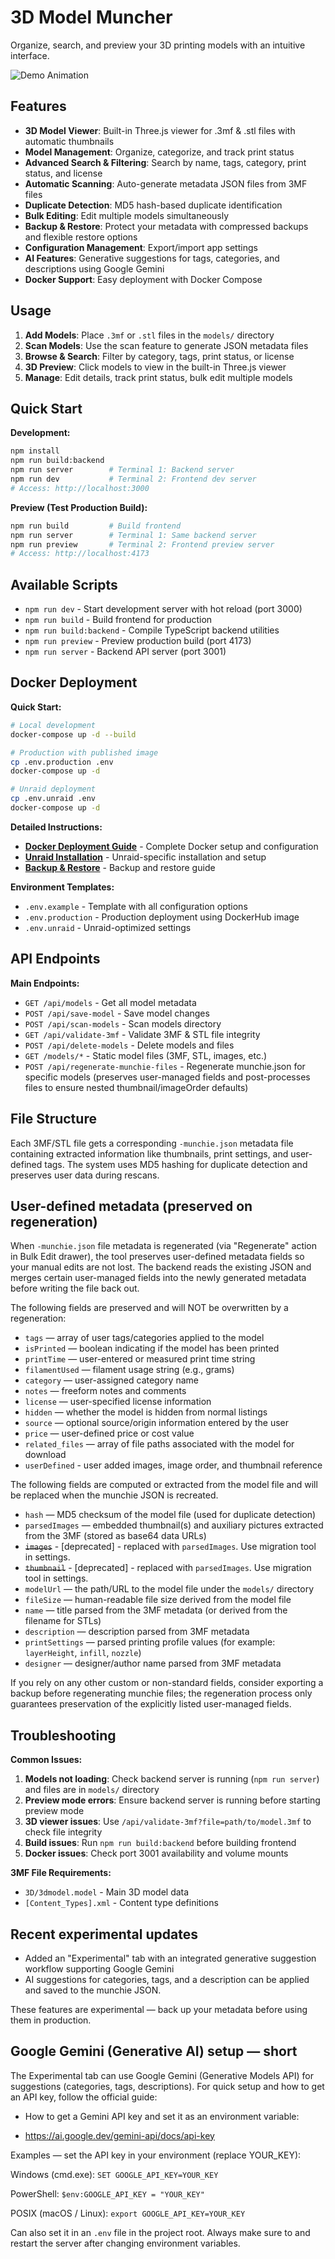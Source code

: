 # 3D Model Muncher

Organize, search, and preview your 3D printing models with an intuitive interface.

![Demo Animation](public/images/demo.gif)

## Features

- **3D Model Viewer**: Built-in Three.js viewer for .3mf & .stl files with automatic thumbnails
- **Model Management**: Organize, categorize, and track print status
- **Advanced Search & Filtering**: Search by name, tags, category, print status, and license
- **Automatic Scanning**: Auto-generate metadata JSON files from 3MF files
- **Duplicate Detection**: MD5 hash-based duplicate identification
- **Bulk Editing**: Edit multiple models simultaneously
- **Backup & Restore**: Protect your metadata with compressed backups and flexible restore options
- **Configuration Management**: Export/import app settings
- **AI Features**: Generative suggestions for tags, categories, and descriptions using Google Gemini
- **Docker Support**: Easy deployment with Docker Compose

## Usage

1. **Add Models**: Place `.3mf` or `.stl` files in the `models/` directory
2. **Scan Models**: Use the scan feature to generate JSON metadata files
3. **Browse & Search**: Filter by category, tags, print status, or license
4. **3D Preview**: Click models to view in the built-in Three.js viewer
5. **Manage**: Edit details, track print status, bulk edit multiple models

## Quick Start

**Development:**
```bash
npm install
npm run build:backend
npm run server        # Terminal 1: Backend server
npm run dev           # Terminal 2: Frontend dev server
# Access: http://localhost:3000
```

**Preview (Test Production Build):**
```bash
npm run build         # Build frontend
npm run server        # Terminal 1: Same backend server
npm run preview       # Terminal 2: Frontend preview server
# Access: http://localhost:4173
```

## Available Scripts

- `npm run dev` - Start development server with hot reload (port 3000)
- `npm run build` - Build frontend for production
- `npm run build:backend` - Compile TypeScript backend utilities
- `npm run preview` - Preview production build (port 4173)
- `npm run server` - Backend API server (port 3001)


## Docker Deployment

**Quick Start:**
```bash
# Local development
docker-compose up -d --build

# Production with published image
cp .env.production .env
docker-compose up -d

# Unraid deployment
cp .env.unraid .env
docker-compose up -d
```

**Detailed Instructions:**
- **[Docker Deployment Guide](DOCKER-DEPLOYMENT.md)** - Complete Docker setup and configuration
- **[Unraid Installation](UNRAID.md)** - Unraid-specific installation and setup
- **[Backup & Restore](BACKUP-RESTORE.md)** - Backup and restore guide

**Environment Templates:**
- `.env.example` - Template with all configuration options
- `.env.production` - Production deployment using DockerHub image
- `.env.unraid` - Unraid-optimized settings

## API Endpoints

**Main Endpoints:**
- `GET /api/models` - Get all model metadata
- `POST /api/save-model` - Save model changes
- `POST /api/scan-models` - Scan models directory
- `GET /api/validate-3mf` - Validate 3MF & STL file integrity
- `POST /api/delete-models` - Delete models and files
- `GET /models/*` - Static model files (3MF, STL, images, etc.)
- `POST /api/regenerate-munchie-files` - Regenerate munchie.json for specific models (preserves user-managed fields and post-processes files to ensure nested thumbnail/imageOrder defaults)

## File Structure

Each 3MF/STL file gets a corresponding `-munchie.json` metadata file containing extracted information like thumbnails, print settings, and user-defined tags. The system uses MD5 hashing for duplicate detection and preserves user data during rescans.

## User-defined metadata (preserved on regeneration)

When `-munchie.json` file metadata is regenerated (via "Regenerate" action in Bulk Edit drawer), the tool preserves user-defined metadata fields so your manual edits are not lost. The backend reads the existing JSON and merges certain user-managed fields into the newly generated metadata before writing the file back out.

The following fields are preserved and will NOT be overwritten by a regeneration:

- `tags` — array of user tags/categories applied to the model
- `isPrinted` — boolean indicating if the model has been printed
- `printTime` — user-entered or measured print time string
- `filamentUsed` — filament usage string (e.g., grams)
- `category` — user-assigned category name
- `notes` — freeform notes and comments
- `license` — user-specified license information
- `hidden` — whether the model is hidden from normal listings
- `source` — optional source/origin information entered by the user
- `price` — user-defined price or cost value
- `related_files` — array of file paths associated with the model for download
- `userDefined` - user added images, image order, and thumbnail reference

The following fields are computed or extracted from the model file and will be replaced when the munchie JSON is recreated. 

- `hash` — MD5 checksum of the model file (used for duplicate detection)
- `parsedImages` — embedded thumbnail(s) and auxiliary pictures extracted from the 3MF (stored as base64 data URLs)
- ~~`images`~~ - [deprecated] - replaced with `parsedImages`. Use migration tool in settings.
- ~~`thumbnail`~~ - [deprecated] - replaced with `parsedImages`. Use migration tool in settings.
- `modelUrl` — the path/URL to the model file under the `models/` directory
- `fileSize` — human-readable file size derived from the model file
- `name` — title parsed from the 3MF metadata (or derived from the filename for STLs)
- `description` — description parsed from 3MF metadata
- `printSettings` — parsed printing profile values (for example: `layerHeight`, `infill`, `nozzle`)
- `designer` — designer/author name parsed from 3MF metadata

If you rely on any other custom or non-standard fields, consider exporting a backup before regenerating munchie files; the regeneration process only guarantees preservation of the explicitly listed user-managed fields.

## Troubleshooting

**Common Issues:**
1. **Models not loading**: Check backend server is running (`npm run server`) and files are in `models/` directory
2. **Preview mode errors**: Ensure backend server is running before starting preview mode
3. **3D viewer issues**: Use `/api/validate-3mf?file=path/to/model.3mf` to check file integrity
4. **Build issues**: Run `npm run build:backend` before building frontend
5. **Docker issues**: Check port 3001 availability and volume mounts

**3MF File Requirements:**
- `3D/3dmodel.model` - Main 3D model data
- `[Content_Types].xml` - Content type definitions

## Recent experimental updates

- Added an "Experimental" tab with an integrated generative suggestion workflow supporting Google Gemini
- AI suggestions for categories, tags, and a description can be applied and saved to the munchie JSON.

These features are experimental — back up your metadata before using them in production.

## Google Gemini (Generative AI) setup — short
The Experimental tab can use Google Gemini (Generative Models API) for suggestions (categories, tags, descriptions). For quick setup and how to get an API key, follow the official guide:

- How to get a Gemini API key and set it as an environment variable:

- https://ai.google.dev/gemini-api/docs/api-key

Examples — set the API key in your environment (replace YOUR_KEY):

Windows (cmd.exe):
`SET GOOGLE_API_KEY=YOUR_KEY`

PowerShell:
`$env:GOOGLE_API_KEY = "YOUR_KEY"`

POSIX (macOS / Linux):
`export GOOGLE_API_KEY=YOUR_KEY`

Can also set it in an `.env` file in the project root. Always make sure to and restart the server after changing environment variables.